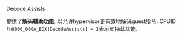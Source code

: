 Decode Assists

提供了**解码辅助功能**, 以允许hypervisor更有效地解码guest指令.  CPUID `Fn8000_000A_EDX[DecodeAssists] = 1`表示支持此功能. 